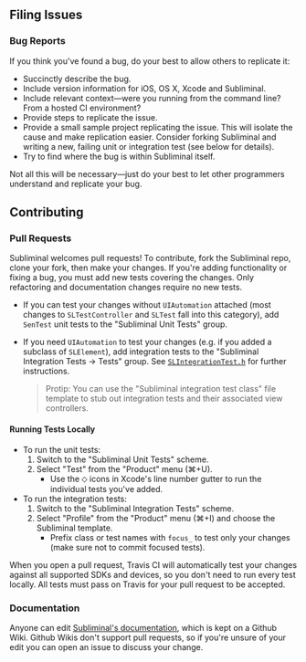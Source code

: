 ## Filing Issues

### Bug Reports

If you think you've found a bug, do your best to allow others to replicate it:

* Succinctly describe the bug.
* Include version information for iOS, OS X, Xcode and Subliminal.
* Include relevant context—were you running from the command line? From a hosted CI environment?
* Provide steps to replicate the issue.
* Provide a small sample project replicating the issue. This will isolate the cause and make replication easier. Consider forking Subliminal and writing a new, failing unit or integration test (see below for details).
* Try to find where the bug is within Subliminal itself.


Not all this will be necessary—just do your best to let other programmers understand and replicate your bug.

## Contributing

### Pull Requests

Subliminal welcomes pull requests! To contribute, fork the Subliminal repo, clone your fork, then make your changes. If you're adding functionality or fixing a bug, you must add new tests covering the changes. Only refactoring and documentation changes require no new tests.

* If you can test your changes without `UIAutomation` attached
(most changes to `SLTestController` and `SLTest` fall into this category), 
add `SenTest` unit tests to the "Subliminal Unit Tests" group.

* If you need `UIAutomation` to test your changes (e.g. if you added a subclass of `SLElement`), add integration tests to the "Subliminal Integration Tests -> Tests" group. 
See [`SLIntegrationTest.h`](https://github.com/inkling/Subliminal/blob/master/Integration%20Tests/SLIntegrationTest.h) for further instructions.

    > Protip: You can use the "Subliminal integration test class" file template to stub out integration tests and their associated view controllers.

#### Running Tests Locally 

* To run the unit tests:
	1. Switch to the "Subliminal Unit Tests" scheme.
	2. Select "Test" from the "Product" menu (⌘+U).
	    * Use the ⬦ icons in Xcode's line number gutter to run the individual tests you've added.
* To run the integration tests:
    1. Switch to the "Subliminal Integration Tests" scheme.
    2. Select "Profile" from the "Product" menu (⌘+I) and choose the Subliminal template.
        * Prefix class or test names with `focus_` to test only your changes (make sure not to commit focused tests).
        
When you open a pull request, Travis CI will automatically test your changes against all supported SDKs and devices, so you don't need to run every test locally. All tests must pass on Travis for your pull request to be accepted.

### Documentation

Anyone can edit [Subliminal's documentation](https://github.com/inkling/Subliminal/wiki), which is kept on a Github Wiki. Github Wikis don't support pull requests, so if you're unsure of your edit you can open an issue to discuss your change.

